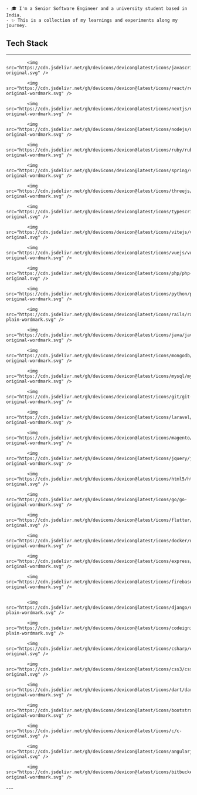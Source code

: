 
    - 🎓 I'm a Senior Software Engineer and a university student based in India.
    - ✨ This is a collection of my learnings and experiments along my journey.


  ## Tech Stack

  ---
  <p align="center"> 

            <img src="https://cdn.jsdelivr.net/gh/devicons/devicon@latest/icons/javascript/javascript-original.svg" />
          
            <img src="https://cdn.jsdelivr.net/gh/devicons/devicon@latest/icons/react/react-original-wordmark.svg" />
          
            <img src="https://cdn.jsdelivr.net/gh/devicons/devicon@latest/icons/nextjs/nextjs-original-wordmark.svg" />
          
            <img src="https://cdn.jsdelivr.net/gh/devicons/devicon@latest/icons/nodejs/nodejs-original-wordmark.svg" />
          
            <img src="https://cdn.jsdelivr.net/gh/devicons/devicon@latest/icons/ruby/ruby-original-wordmark.svg" />
          
            <img src="https://cdn.jsdelivr.net/gh/devicons/devicon@latest/icons/spring/spring-original-wordmark.svg" />
          
            <img src="https://cdn.jsdelivr.net/gh/devicons/devicon@latest/icons/threejs/threejs-original-wordmark.svg" />
          
            <img src="https://cdn.jsdelivr.net/gh/devicons/devicon@latest/icons/typescript/typescript-original.svg" />
          
            <img src="https://cdn.jsdelivr.net/gh/devicons/devicon@latest/icons/vitejs/vitejs-original.svg" />
          
            <img src="https://cdn.jsdelivr.net/gh/devicons/devicon@latest/icons/vuejs/vuejs-original-wordmark.svg" />
          
            <img src="https://cdn.jsdelivr.net/gh/devicons/devicon@latest/icons/php/php-original.svg" />
          
            <img src="https://cdn.jsdelivr.net/gh/devicons/devicon@latest/icons/python/python-original-wordmark.svg" />
          
            <img src="https://cdn.jsdelivr.net/gh/devicons/devicon@latest/icons/rails/rails-plain-wordmark.svg" />
          
            <img src="https://cdn.jsdelivr.net/gh/devicons/devicon@latest/icons/java/java-original-wordmark.svg" />
          
            <img src="https://cdn.jsdelivr.net/gh/devicons/devicon@latest/icons/mongodb/mongodb-original-wordmark.svg" />
          
            <img src="https://cdn.jsdelivr.net/gh/devicons/devicon@latest/icons/mysql/mysql-original-wordmark.svg" />
          
            <img src="https://cdn.jsdelivr.net/gh/devicons/devicon@latest/icons/git/git-original-wordmark.svg" />
          
            <img src="https://cdn.jsdelivr.net/gh/devicons/devicon@latest/icons/laravel/laravel-original-wordmark.svg" />
          
            <img src="https://cdn.jsdelivr.net/gh/devicons/devicon@latest/icons/magento/magento-original-wordmark.svg" />
          
            <img src="https://cdn.jsdelivr.net/gh/devicons/devicon@latest/icons/jquery/jquery-original-wordmark.svg" />
          
            <img src="https://cdn.jsdelivr.net/gh/devicons/devicon@latest/icons/html5/html5-original.svg" />
          
            <img src="https://cdn.jsdelivr.net/gh/devicons/devicon@latest/icons/go/go-original-wordmark.svg" />
          
            <img src="https://cdn.jsdelivr.net/gh/devicons/devicon@latest/icons/flutter/flutter-original.svg" />
          
            <img src="https://cdn.jsdelivr.net/gh/devicons/devicon@latest/icons/docker/docker-original-wordmark.svg" />
          
            <img src="https://cdn.jsdelivr.net/gh/devicons/devicon@latest/icons/express/express-original-wordmark.svg" />
          
            <img src="https://cdn.jsdelivr.net/gh/devicons/devicon@latest/icons/firebase/firebase-original-wordmark.svg" />
          
    
            <img src="https://cdn.jsdelivr.net/gh/devicons/devicon@latest/icons/django/django-plain-wordmark.svg" />
          
            <img src="https://cdn.jsdelivr.net/gh/devicons/devicon@latest/icons/codeigniter/codeigniter-plain-wordmark.svg" />
          
            <img src="https://cdn.jsdelivr.net/gh/devicons/devicon@latest/icons/csharp/csharp-original.svg" />
          
            <img src="https://cdn.jsdelivr.net/gh/devicons/devicon@latest/icons/css3/css3-original.svg" />
          
            <img src="https://cdn.jsdelivr.net/gh/devicons/devicon@latest/icons/dart/dart-original-wordmark.svg" />
          
            <img src="https://cdn.jsdelivr.net/gh/devicons/devicon@latest/icons/bootstrap/bootstrap-original-wordmark.svg" />
          
            <img src="https://cdn.jsdelivr.net/gh/devicons/devicon@latest/icons/c/c-original.svg" />
          
            <img src="https://cdn.jsdelivr.net/gh/devicons/devicon@latest/icons/angularjs/angularjs-original.svg" />
          
            <img src="https://cdn.jsdelivr.net/gh/devicons/devicon@latest/icons/bitbucket/bitbucket-original-wordmark.svg" />
  </p>  
---
